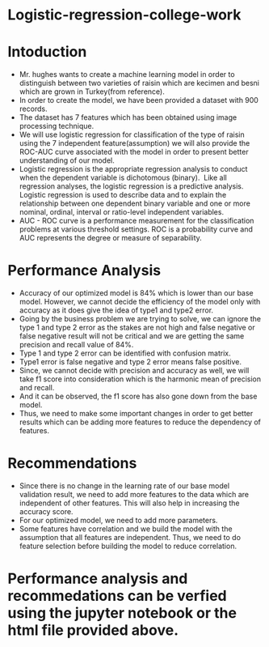 # Logistic-regression-college-work

# Intoduction

* Mr. hughes wants  to create a machine learning model in order to distinguish between two varieties of raisin which are kecimen and besni which are grown in Turkey(from reference).
* In order to create the model, we have been provided a dataset with 900 records.
* The dataset has 7 features which has been obtained using image processing technique.
* We will use logistic regression for classification of the type of raisin using the 7 independent feature(assumption) we will also provide the ROC-AUC curve associated with the model in order to present better understanding of our model.
* Logistic regression is the appropriate regression analysis to conduct when the dependent variable is dichotomous (binary).  Like all regression analyses, the logistic regression is a predictive analysis.  Logistic regression is used to describe data and to explain the relationship between one dependent binary variable and one or more nominal, ordinal, interval or ratio-level independent variables.
* AUC - ROC curve is a performance measurement for the classification problems at various threshold settings. ROC is a probability curve and AUC represents the degree or measure of separability.

# Performance Analysis

* Accuracy of our optimized model is 84% which is lower than our base model. However, we cannot decide the efficiency of the model only with accuracy as it does give the idea of type1 and type2 error.
* Going by the business problem we are trying to solve, we can ignore the type 1 and type 2 error as the stakes are not high and false negative or false negative result will not be critical and we are getting the same precision and recall value of 84%. 
* Type 1 and type 2 error can be identified with confusion matrix.
* Type1 error is false negative and type 2 error means false positive.
* Since, we cannot decide with precision and accuracy as well, we will take f1 score into consideration which is the harmonic mean of precision and recall.
* And it can be observed, the f1 score has also gone down from the base model.
* Thus, we need to make some important changes in order to get better results which can be adding more features to reduce the dependency of features.

# Recommendations 
* Since there is no change in the learning rate of our base model validation result, we need to add more features to the data which are independent of other features. This will also help in increasing the accuracy score.
* For our optimized model, we need to add more parameters.
* Some features have correlation and we build the model with the assumption that all features are independent. Thus, we need to do feature selection before building the model to reduce correlation.

# Performance analysis and recommedations can be verfied using the jupyter notebook or the html file provided above.
